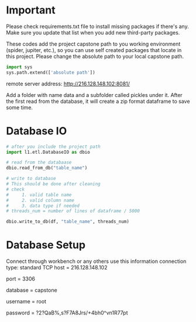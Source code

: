 # Important
Please check requirements.txt file to install missing packages if there's any. Make sure you update that list when you add new third-party packages.

These codes add the project capstone path to you working environment (spider, jupiter, etc.), so you can use self created packages that locate in this project. Please change the absolute path to your local capstone path.
```python
import sys
sys.path.extend(['absolute path'])
```

remote server address: http://216.128.148.102:8081/

Add a folder with name data and a subfolder called pickles under it. After the first read from the database, it will create a zip format dataframe to save some time.
# Database IO

```python
# after you include the project path
import l1.etl.DatabaseIO as dbio

# read from the databaase
dbio.read_from_db("table_name")

# write to database 
# This should be done after cleaning
# check
#     1. valid table name
#     2. valid column name
#     3. data type if needed
# threads_num = number of lines of dataframe / 5000

dbio.write_to_db(df, "table_name", threads_num)
```

# Database Setup
Connect through workbench or any others use this information
connection type: standard TCP
host = 216.128.148.102

port = 3306

database = capstone

username = root

password = ?2?QaB%,s?F7A8Jrs/+4bh0^vn1R77pt

